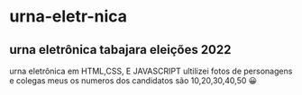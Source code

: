 # urna-eletr-nica

## urna eletrônica tabajara eleições 2022

urna eletrônica em HTML,CSS, E JAVASCRIPT ultilizei fotos de personagens e colegas meus os numeros dos candidatos são 10,20,30,40,50 😀

